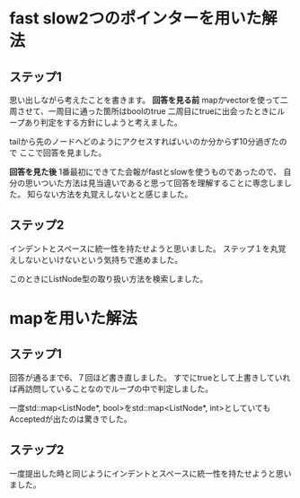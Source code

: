 # fast slow2つのポインターを用いた解法
## ステップ1
思い出しながら考えたことを書きます。
**回答を見る前**
mapかvectorを使って二周させて、一周目に通った箇所はboolのtrue
二周目にtrueに出会ったときにループあり判定をする方針にしようと考えました。

tailから先のノードへどのようにアクセスすればいいのか分からず10分過ぎたので
ここで回答を見ました。

**回答を見た後**
1番最初にできてた会報がfastとslowを使うものであったので、
自分の思いついた方法は見当違いであると思って回答を理解することに専念しました。
知らない方法を丸覚えしないとと感じました。

## ステップ2
インデントとスペースに統一性を持たせようと思いました。
ステップ１を丸覚えしないといけないという気持ちで進めました。

このときにListNode型の取り扱い方法を検索しました。

# mapを用いた解法
## ステップ1
回答が通るまで6、７回ほど書き直しました。
すでにtrueとして上書きしていれば再訪問していることなのでループの中で判定しました。

一度std::map<ListNode*, bool>をstd::map<ListNode*, int>としていてもAcceptedが出たのは驚きでした。

## ステップ2
一度提出した時と同じようにインデントとスペースに統一性を持たせようと思いました。
